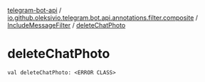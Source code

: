 [telegram-bot-api](../../index.md) / [io.github.oleksivio.telegram.bot.api.annotations.filter.composite](../index.md) / [IncludeMessageFilter](index.md) / [deleteChatPhoto](./delete-chat-photo.md)

# deleteChatPhoto

`val deleteChatPhoto: <ERROR CLASS>`